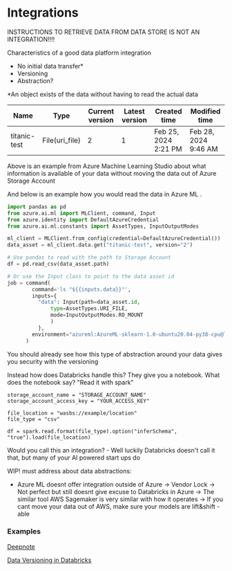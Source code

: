 # Integrations

INSTRUCTIONS TO RETRIEVE DATA FROM DATA STORE IS NOT AN INTEGRATION!!!!


Characteristics of a good data platform integration
- No initial data transfer*
- Versioning
- Abstraction?

*An object exists of the data without having to read the actual data


|Name|Type|Current version|Latest version|Created time|Modified time|
--- |--- | --- | --- | --- | ---|
|titanic-test|File(uri_file)|2|1|Feb 25, 2024 2:21 PM|Feb 28, 2024 9:46 AM


Above is an example from Azure Machine Learning Studio about what information is available
of your data without moving the data out of Azure Storage Account

And below is an example how you would read the data in Azure ML .

```py
import pandas as pd
from azure.ai.ml import MLClient, command, Input
from azure.identity import DefaultAzureCredential
from azure.ai.ml.constants import AssetTypes, InputOutputModes

ml_client = MLClient.from_config(credential=DefaultAzureCredential())
data_asset = ml_client.data.get("titanic-test", version="2")

# Use pandas to read with the path to Storage Account
df = pd.read_csv(data_asset.path)

# Or use the Input class to point to the data asset id
job = command(
        command='ls "${{inputs.data}}"',
        inputs={
          "data": Input(path=data_asset.id,
              type=AssetTypes.URI_FILE,
              mode=InputOutputModes.RO_MOUNT
              )
          },
        environment="azureml:AzureML-sklearn-1.0-ubuntu20.04-py38-cpu@latest"
      )
```

You should already see how this type of abstraction around your data gives you
security with the versioning 


Instead how does Databricks handle this? They give you a notebook.
What does the notebook say? "Read it with spark"

```
storage_account_name = "STORAGE_ACCOUNT_NAME"
storage_account_access_key = "YOUR_ACCESS_KEY"

file_location = "wasbs://example/location"
file_type = "csv"

df = spark.read.format(file_type).option("inferSchema", "true").load(file_location)
```

Would you call this an integration? - Well luckily Databricks doesn't call it that, but many of your AI powered start ups do

WIP!
must address about data abstractions:
- Azure ML doesnt offer integration outside of Azure -> Vendor Lock
-> Not perfect but still doesnt give excuse to Databricks in Azure
-> The similar tool AWS Sagemaker is very similar with how it operates
  -> If you cant move your data out of AWS, make sure your models are lift&shift -able



### Examples

[Deepnote](https://deepnote.com/docs/azure-blob-storage)

[Data Versioning in Databricks](./Analytics/Databricks/databricks.md#data-versioning)
